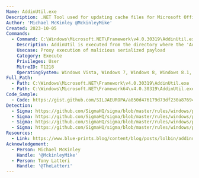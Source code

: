```yaml
---
Name: AddinUtil.exe
Description: .NET Tool used for updating cache files for Microsoft Office Add-Ins.
Author: 'Michael McKinley @MckinleyMike'
Created: 2023-10-05
Commands:
  - Command: C:\Windows\Microsoft.NET\Framework\v4.0.30319\AddinUtil.exe -AddinRoot:.
    Description: AddinUtil is executed from the directory where the 'Addins.Store' payload exists, AddinUtil will execute the 'Addins.Store' payload.
    Usecase: Proxy execution of malicious serialized payload
    Category: Execute
    Privileges: User
    MitreID: T1218
    OperatingSystem: Windows Vista, Windows 7, Windows 8, Windows 8.1, Windows 10, Windows 11
Full_Path:
  - Path: C:\Windows\Microsoft.NET\Framework\v4.0.30319\AddinUtil.exe
  - Path: C:\Windows\Microsoft.NET\Framework64\v4.0.30319\AddinUtil.exe
Code_Sample:
  - Code: https://gist.github.com/SILJAEUROPA/a850d476179d73df230a876944e9f3b1#file-addins-store
Detection:
  - Sigma: https://github.com/SigmaHQ/sigma/blob/master/rules/windows/process_creation/proc_creation_win_addinutil_suspicious_cmdline.yml
  - Sigma: https://github.com/SigmaHQ/sigma/blob/master/rules/windows/process_creation/proc_creation_win_addinutil_uncommon_child_process.yml
  - Sigma: https://github.com/SigmaHQ/sigma/blob/master/rules/windows/process_creation/proc_creation_win_addinutil_uncommon_cmdline.yml
  - Sigma: https://github.com/SigmaHQ/sigma/blob/master/rules/windows/process_creation/proc_creation_win_addinutil_uncommon_dir_exec.yml
Resources:
  - Link: https://www.blue-prints.blog/content/blog/posts/lolbin/addinutil-lolbas.html
Acknowledgement:
  - Person: Michael McKinley
    Handle: '@MckinleyMike'
  - Person: Tony Latteri
    Handle: '@TheLatteri'
---
```

